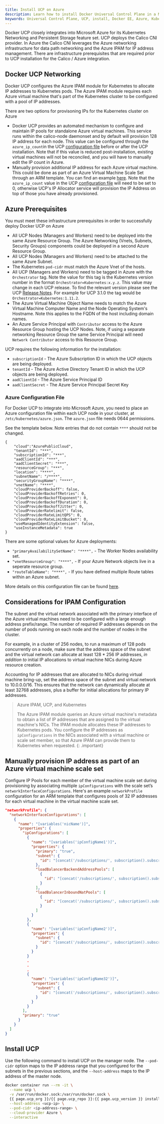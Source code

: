 ```yaml
---
title: Install UCP on Azure
description: Learn how to install Docker Universal Control Plane in a Microsoft Azure environment.
keywords: Universal Control Plane, UCP, install, Docker EE, Azure, Kubernetes
---
```


Docker UCP closely integrates into Microsoft Azure for its Kubernetes Networking 
and Persistent Storage feature set. UCP deploys the Calico CNI provider. In Azure
the Calico CNI leverages the Azure networking infrastructure for data path 
networking and the Azure IPAM for IP address management. There are 
infrastructure prerequisites that are required prior to UCP installation for the 
Calico / Azure integration.

## Docker UCP Networking

Docker UCP configures the Azure IPAM module for Kubernetes to allocate
IP addresses to Kubernetes pods.  The Azure IPAM module requires each Azure
virtual machine that's part of the Kubernetes cluster to be configured with a pool of
IP addresses.

There are two options for provisoning IPs for the Kubernetes cluster on Azure
- Docker UCP provides an automated mechanism to configure and maintain IP pools 
  for standalone Azure virtual machines. This service runs within the calico-node daemonset 
  and by default will provision 128 IP address for each node. This value can be 
  configured through the `azure_ip_count`in the UCP 
  [configuration file](../configure/ucp-configuration-file) before or after the 
  UCP installation. Note that if this value is reduced post-installation, existing 
  virtual machines will not be reconciled, and you will have to manually edit the IP count
  in Azure. 
- Manually provision additional IP address for each Azure virtual machine. This could be done
  as part of an Azure Virtual Machine Scale Set through an ARM template. You can find an example [here](#set-up-ip-configurations-on-an-azure-virtual-machine-scale-set). 
  Note that the `azure_ip_count` value in the UCP 
  [configuration file](../configure/ucp-configuration-file) will need to be set
  to 0, otherwise UCP's IP Allocator service will provision the IP Address on top of 
  those you have already provisioned.

## Azure Prerequisites 

You must meet these infrastructure prerequisites in order 
to successfully deploy Docker UCP on Azure

- All UCP Nodes (Managers and Workers) need to be deployed into the same 
Azure Resource Group. The Azure Networking (Vnets, Subnets, Security Groups) 
components could be deployed in a second Azure Resource Group.
- All UCP Nodes (Managers and Workers) need to be attached to the same 
Azure Subnet.
- The Kubernetes `pod-cidr` must match the Azure Vnet of the hosts. 
- All UCP (Managers and Workers) need to be tagged in Azure with the 
`Orchestrator` tag. Note the value for this tag is the Kubernetes version number
in the format `Orchestrator=Kubernetes:x.y.z`. This value may change in each 
UCP release. To find the relevant version please see the UCP 
[Release Notes](../../release-notes). For example for UCP 3.1.0 the tag 
would be `Orchestrator=Kubernetes:1.11.2`. 
- The Azure Virtual Machine Object Name needs to match the Azure Virtual Machine 
Computer Name and the Node Operating System's Hostname. Note this applies to the 
FQDN of the host including domain names. 
- An Azure Service Principal with `Contributor` access to the Azure Resource 
Group hosting the UCP Nodes. Note, if using a separate networking Resource 
Group the same Service Principal will need `Network Contributor` access to this 
Resource Group.

UCP requires the following information for the installation:

- `subscriptionId` - The Azure Subscription ID in which the UCP 
objects are being deployed. 
- `tenantId` - The Azure Active Directory Tenant ID in which the UCP 
objects are being deployed. 
- `aadClientId` - The Azure Service Principal ID
- `aadClientSecret` - The Azure Service Principal Secret Key

### Azure Configuration File

For Docker UCP to integrate into Microsoft Azure, you need to place an Azure 
configuration file within each UCP node in your cluster, at 
`/etc/kubernetes/azure.json`. The `azure.json` file needs 0644 permissions.

See the template below. Note entries that do not contain `****` should not be 
changed.

```
{
    "cloud":"AzurePublicCloud", 
    "tenantId": "***",
    "subscriptionId": "***",
    "aadClientId": "***",
    "aadClientSecret": "***",
    "resourceGroup": "***",
    "location": "****",
    "subnetName": "/****",
    "securityGroupName": "****",
    "vnetName": "****",
    "cloudProviderBackoff": false,
    "cloudProviderBackoffRetries": 0,
    "cloudProviderBackoffExponent": 0,
    "cloudProviderBackoffDuration": 0,
    "cloudProviderBackoffJitter": 0,
    "cloudProviderRatelimit": false,
    "cloudProviderRateLimitQPS": 0,
    "cloudProviderRateLimitBucket": 0,
    "useManagedIdentityExtension": false,
    "useInstanceMetadata": true
}
```

There are some optional values for Azure deployments:

- `"primaryAvailabilitySetName": "****",` - The Worker Nodes availability set.
- `"vnetResourceGroup": "****",` - If your Azure Network objects live in a 
seperate resource group.
- `"routeTableName": "****",` - If you have defined multiple Route tables within
an Azure subnet.

More details on this configuration file can be found 
[here](https://github.com/kubernetes/kubernetes/blob/master/pkg/cloudprovider/providers/azure/azure.go).

## Considerations for IPAM Configuration

The subnet and the virtual network associated with the primary interface of
the Azure virtual machines need to be configured with a large enough address prefix/range. 
The number of required IP addresses depends on the number of pods running
on each node and the number of nodes in the cluster.

For example, in a cluster of 256 nodes, to run a maximum of 128 pods
concurrently on a node, make sure that the address space of the subnet and the
virtual network can allocate at least 128 * 256 IP addresses, _in addition to_
initial IP allocations to virtual machine NICs during Azure resource creation.

Accounting for IP addresses that are allocated to NICs during virtual machine bring-up, set
the address space of the subnet and virtual network to 10.0.0.0/16. This
ensures that the network can dynamically allocate at least 32768 addresses,
plus a buffer for initial allocations for primary IP addresses.

> Azure IPAM, UCP, and Kubernetes
> 
> The Azure IPAM module queries an Azure virtual machine's metadata to obtain
> a list of IP addresses that are assigned to the virtual machine's NICs. The
> IPAM module allocates these IP addresses to Kubernetes pods. You configure the
> IP addresses as `ipConfigurations` in the NICs associated with a virtual machine
> or scale set member, so that Azure IPAM can provide them to Kubernetes when
> requested.
{: .important}

## Manually provision IP address as part of an Azure virtual machine scale set

Configure IP Pools for each member of the virtual machine scale set during provisioning by
associating multiple `ipConfigurations` with the scale set’s
`networkInterfaceConfigurations`. Here's an example `networkProfile`
configuration for an ARM template that configures pools of 32 IP addresses
for each virtual machine in the virtual machine scale set.

```json
"networkProfile": {
  "networkInterfaceConfigurations": [
    {
      "name": "[variables('nicName')]",
      "properties": {
        "ipConfigurations": [
          {
            "name": "[variables('ipConfigName1')]",
            "properties": {
              "primary": "true",
              "subnet": {
                "id": "[concat('/subscriptions/', subscription().subscriptionId,'/resourceGroups/', resourceGroup().name, '/providers/Microsoft.Network/virtualNetworks/', variables('virtualNetworkName'), '/subnets/', variables('subnetName'))]"
              },
              "loadBalancerBackendAddressPools": [
                {
                  "id": "[concat('/subscriptions/', subscription().subscriptionId,'/resourceGroups/', resourceGroup().name, '/providers/Microsoft.Network/loadBalancers/', variables('loadBalancerName'), '/backendAddressPools/', variables('bePoolName'))]"
                }
              ],
              "loadBalancerInboundNatPools": [
                {
                  "id": "[concat('/subscriptions/', subscription().subscriptionId,'/resourceGroups/', resourceGroup().name, '/providers/Microsoft.Network/loadBalancers/', variables('loadBalancerName'), '/inboundNatPools/', variables('natPoolName'))]"
                }
              ]
            }
          },
          {
            "name": "[variables('ipConfigName2')]",
            "properties": {
              "subnet": {
                "id": "[concat('/subscriptions/', subscription().subscriptionId,'/resourceGroups/', resourceGroup().name, '/providers/Microsoft.Network/virtualNetworks/', variables('virtualNetworkName'), '/subnets/', variables('subnetName'))]"
              }
            }
          }
          .
          .
          .
          {
            "name": "[variables('ipConfigName32')]",
            "properties": {
              "subnet": {
                "id": "[concat('/subscriptions/', subscription().subscriptionId,'/resourceGroups/', resourceGroup().name, '/providers/Microsoft.Network/virtualNetworks/', variables('virtualNetworkName'), '/subnets/', variables('subnetName'))]"
              }
            }
          }
        ],
        "primary": "true"
      }
    }
  ]
}
```

## Install UCP 

Use the following command to install UCP on the manager node.
The `--pod-cidr` option maps to the IP address range that you configured for
the subnets in the previous sections, and the `--host-address` maps to the
IP address of the master node.

```bash
docker container run --rm -it \
  --name ucp \
  -v /var/run/docker.sock:/var/run/docker.sock \
  {{ page.ucp_org }}/{{ page.ucp_repo }}:{{ page.ucp_version }} install \
  --host-address <ucp-ip> \
  --pod-cidr <ip-address-range> \
  --cloud-provider Azure \
  --interactive
```

